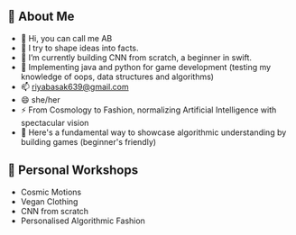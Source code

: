 
## 🐝 About Me
- 👋 Hi, you can call me AB 
- 👀 I try to shape ideas into facts. 
- 🌱 I’m currently building CNN from scratch, a beginner in swift.
- 🦚 Implementing java and python for game development (testing my knowledge of oops, data structures and algorithms) 
- 📫 riyabasak639@gmail.com 
- 😄 she/her
- ⚡ From Cosmology to Fashion, normalizing Artificial Intelligence with spectacular vision 
- 🪸 Here's a fundamental way to showcase algorithmic understanding by building games (beginner's friendly)


## 🔨 Personal Workshops

- Cosmic Motions 
- Vegan Clothing 
- CNN from scratch 
- Personalised Algorithmic Fashion 
